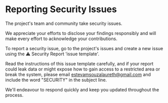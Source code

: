 # **Reporting Security Issues**

The project's team and community take security issues.

We appreciate your efforts to disclose your findings responsibly and will make every effort to acknowledge your contributions.

To report a security issue, go to the project's issues and create a new issue using the ⚠️ Security Report 'issue template'.

Read the instructions of this issue template carefully, and if your report could leak data or might expose how to gain access to a restricted area or break the system, please email [estevamsouzalaureth@gmail.com](mailto:estevamsouzalaureth@gmail.com) and include the word "SECURITY" in the subject line.

We'll endeavour to respond quickly and keep you updated throughout the process.
